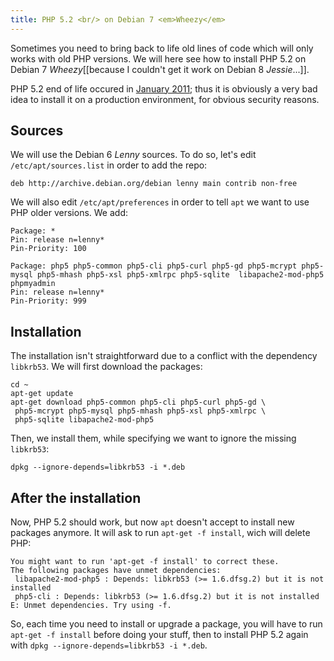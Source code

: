```yaml
---
title: PHP 5.2 <br/> on Debian 7 <em>Wheezy</em>
---
```


Sometimes you need to bring back to life old lines of code which will only works with old PHP versions. We will here see how to install PHP 5.2 on Debian 7 *Wheezy*[[because I couldn't get it work on Debian 8 *Jessie*...]].

PHP 5.2 end of life occured in [January 2011](http://php.net/eol.php); thus it is obviously a very bad idea to install it on a production environment, for obvious security reasons.

## Sources

We will use the Debian 6 *Lenny* sources. To do so, let's edit `/etc/apt/sources.list` in order to add the repo:

    deb http://archive.debian.org/debian lenny main contrib non-free

We will also edit `/etc/apt/preferences` in order to tell `apt` we want to use PHP older versions. We add:

    Package: *
    Pin: release n=lenny*
    Pin-Priority: 100

    Package: php5 php5-common php5-cli php5-curl php5-gd php5-mcrypt php5-mysql php5-mhash php5-xsl php5-xmlrpc php5-sqlite  libapache2-mod-php5 phpmyadmin
    Pin: release n=lenny*
    Pin-Priority: 999

## Installation

The installation isn't straightforward due to a conflict with the dependency `libkrb53`. We will first download the packages: 

    cd ~
    apt-get update
    apt-get download php5-common php5-cli php5-curl php5-gd \
     php5-mcrypt php5-mysql php5-mhash php5-xsl php5-xmlrpc \
     php5-sqlite libapache2-mod-php5 

Then, we install them, while specifying we want to ignore the missing `libkrb53`:

    dpkg --ignore-depends=libkrb53 -i *.deb

## After the installation

Now, PHP 5.2 should work, but now `apt` doesn't accept to install new packages anymore. It will ask to run `apt-get -f install`, wich will delete PHP:

    You might want to run 'apt-get -f install' to correct these.
    The following packages have unmet dependencies:
     libapache2-mod-php5 : Depends: libkrb53 (>= 1.6.dfsg.2) but it is not installed
     php5-cli : Depends: libkrb53 (>= 1.6.dfsg.2) but it is not installed
    E: Unmet dependencies. Try using -f.

So, each time you need to install or upgrade a package, you will have to run `apt-get -f install` before doing your stuff, then to install PHP 5.2 again with `dpkg --ignore-depends=libkrb53 -i *.deb`.
